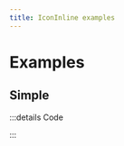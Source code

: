 ```yaml
---
title: IconInline examples
---
```


# Examples

## Simple

<PreviewIframe src="./stories/story.html" height="300px" />

:::details Code

<SimpleTabs :items="['app.twig']">
  <template #content-1>

<<< ./components/atoms/Icon/stories/app.twig

  </template>
</SimpleTabs>

:::

